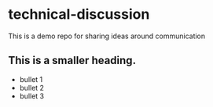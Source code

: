 # technical-discussion
This is a demo repo for sharing ideas around communication

## This is a smaller heading.

* bullet 1
* bullet 2
* bullet 3
